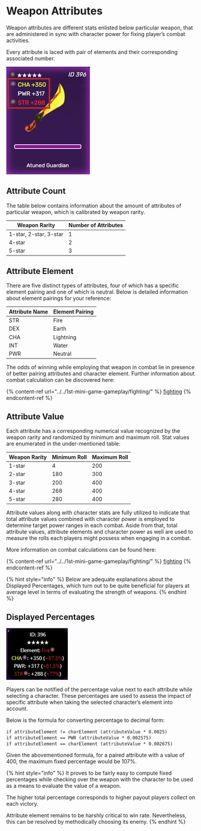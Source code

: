 # Weapon Attributes

Weapon attributes are different stats enlisted below particular weapon, that are administered in sync with character power for fixing player’s combat activities.

Every attribute is laced with pair of elements and their corresponding associated number.

![](../../.gitbook/assets/x1.jpg)

## Attribute Count

The table below contains information about the amount of attributes of particular weapon, which is calibrated by weapon rarity.

| Weapon Rarity          | Number of Attributes |
| ---------------------- | -------------------- |
| 1-star, 2-star, 3-star | 1                    |
| 4-star                 | 2                    |
| 5-star                 | 3                    |

## Attribute Element

There are five distinct types of attributes, four of which has a specific element pairing and one of which is neutral. Below is detailed information about element pairings for your reference:

| Attribute Name | Element Pairing |
| -------------- | --------------- |
| STR            | Fire            |
| DEX            | Earth           |
| CHA            | Lightning       |
| INT            | Water           |
| PWR            | Neutral         |

The odds of winning while employing that weapon in combat lie in presence of better pairing attributes and character element. Further information about combat calculation can be discovered here:

{% content-ref url="../../1st-mini-game-gameplay/fighting/" %}
[fighting](../../1st-mini-game-gameplay/fighting/)
{% endcontent-ref %}

## Attribute Value

Each attribute has a corresponding numerical value recognized by the weapon rarity and randomized by minimum and maximum roll. Stat values are enumerated in the under-mentioned table:

| Weapon Rarity | Minimum Roll | Maximum Roll |
| ------------- | ------------ | ------------ |
| 1-star        | 4            | 200          |
| 2-star        | 180          | 300          |
| 3-star        | 200          | 400          |
| 4-star        | 268          | 400          |
| 5-star        | 280          | 400          |

Attribute values along with character stats are fully utilized to indicate that total attribute values combined with character power is employed to determine target power ranges in each combat. Aside from that, total attribute values, attribute elements and character power as well are used to measure the rolls each players might possess when engaging in a combat.

More information on combat calculations can be found here:

{% content-ref url="../../1st-mini-game-gameplay/fighting/" %}
[fighting](../../1st-mini-game-gameplay/fighting/)
{% endcontent-ref %}

{% hint style="info" %}
Below are adequate explanations about the Displayed Percentages, which turn out to be quite beneficial for players at average level in terms of evaluating the strength of weapons.
{% endhint %}

## Displayed Percentages

![](../../.gitbook/assets/x2.jpg)

Players can be notified of the percentage value next to each attribute while selecting a character. These percentages are used to assess the impact of specific attribute when taking the selected character’s element into account.

Below is the formula for converting percentage to decimal form:

```
if attributeElement != charElement (attributeValue * 0.0025)
if attributeElement == PWR (attributeValue * 0.002575)
if attributeElement == charElement (attributeValue * 0.002675)
```

Given the abovementioned formula, for a paired attribute with a value of 400, the maximum fixed percentage would be 107%.

{% hint style="info" %}
It proves to be fairly easy to compute fixed percentages while checking over the weapon with the character to be used as a means to evaluate the value of a weapon.

The higher total percentage corresponds to higher payout players collect on each victory.

Attribute element remains to be harshly critical to win rate. Nevertheless, this can be resolved by methodically choosing its enemy.
{% endhint %}
